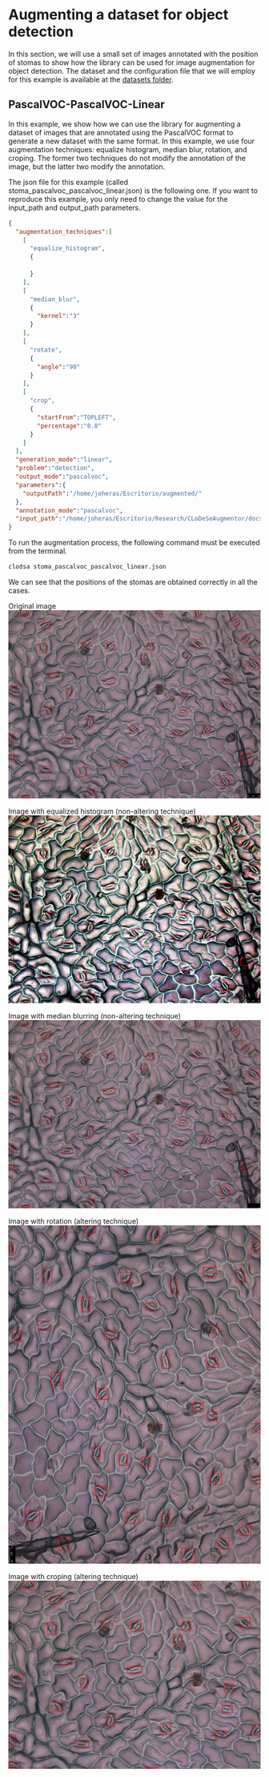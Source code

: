 # Augmenting a dataset for object detection

In this section, we will use a small set of images annotated with the position of stomas to show how the library can be used for image augmentation for object detection. The dataset and the configuration file that we will employ for this example is available at the [datasets folder](datasets/detection).

## PascalVOC-PascalVOC-Linear

In this example, we show how we can use the library for augmenting a dataset of images that are annotated using the PascalVOC format to generate a new dataset with the same format. In this example, we use four augmentation techniques: equalize histogram, median blur, rotation, and croping. The former two techniques do not modify the annotation of the image, but the latter two modify the annotation. 

The json file for this example (called stoma_pascalvoc_pascalvoc_linear.json) is the following one. If you want to reproduce this example, you only need to change the value for the input_path and output_path parameters.   

```json
{
  "augmentation_techniques":[
    [
      "equalize_histogram",
      {
        
      }
    ],
    [
      "median_blur",
      {
        "kernel":"3"
      }
    ],
    [
      "rotate",
      {
        "angle":"90"
      }
    ],
    [
      "crop",
      {
        "startFrom":"TOPLEFT",
        "percentage":"0.8"
      }
    ]
  ],
  "generation_mode":"linear",
  "problem":"detection",
  "output_mode":"pascalvoc",
  "parameters":{
    "outputPath":"/home/joheras/Escritorio/augmented/"
  },
  "annotation_mode":"pascalvoc",
  "input_path":"/home/joheras/Escritorio/Research/CLoDeSeAugmentor/docs/datasets/detection/stoma"
}
```

To run the augmentation process, the following command must be executed from the terminal.

```cmd
clodsa stoma_pascalvoc_pascalvoc_linear.json
```

We can see that the positions of the stomas are obtained correctly in all the cases. 

Original image
![Original](images/stoma.jpg)

Image with equalized histogram (non-altering technique)
![Equalize histogram](images/stoma0.jpg)

Image with median blurring (non-altering technique)
![Median blurring](images/stoma1.jpg)

Image with rotation (altering technique)
![Rotation](images/stoma2.jpg)

Image with croping (altering technique)
![Cropping](images/stoma3.jpg)
